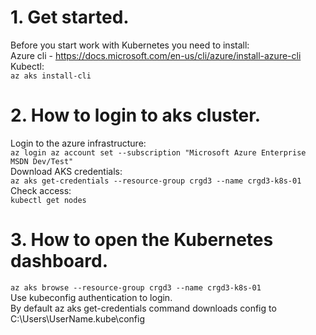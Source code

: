 # 1. Get started.
Before you start work with Kubernetes you need to install:  
Azure cli - https://docs.microsoft.com/en-us/cli/azure/install-azure-cli  
Kubectl:  
  `az aks install-cli`

# 2. How to login to aks cluster.
  Login to the azure infrastructure:  
  `az login
  az account set --subscription "Microsoft Azure Enterprise MSDN Dev/Test"`  
  Download AKS credentials:  
  `az aks get-credentials --resource-group crgd3 --name crgd3-k8s-01`
  Check access:  
  `kubectl get nodes`

# 3. How to open the Kubernetes dashboard.
  `az aks browse --resource-group crgd3 --name crgd3-k8s-01`  
  Use kubeconfig authentication to login.  
  By default az aks get-credentials command downloads config to C:\Users\UserName\.kube\config  


